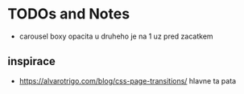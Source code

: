 # TODOs and Notes

- carousel boxy opacita u druheho je na 1 uz pred zacatkem

## inspirace

- <https://alvarotrigo.com/blog/css-page-transitions/>
hlavne ta pata
